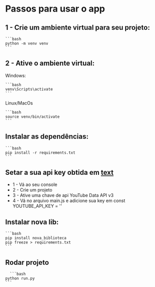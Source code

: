 # Passos para usar o app
## 1 - Crie um ambiente virtual para seu projeto:

    ```bash
    python -m venv venv
    ```
## 2 - Ative o ambiente virtual:

Windows: 

    ```bash
    venv\Scripts\activate
    ```


Linux/MacOs

    ```bash
    source venv/bin/activate
    ```


## Instalar as dependências:
    ```bash
    pip install -r requirements.txt
    ```
## Setar a sua api key obtida em [text](https://console.cloud.google.com/)
 - 1 - Vá ao seu console
 - 2 - Crie um projeto
 - 3 - Ative uma chave de api YouTube Data API v3
 - 4 - Vá no arquivo main.js e adicione sua key em const YOUTUBE_API_KEY = ''

## Instalar nova lib:
    ```bash
    pip install nova_biblioteca
    pip freeze > requirements.txt
    ```

## Rodar projeto
      ```bash
    python run.py
    ```